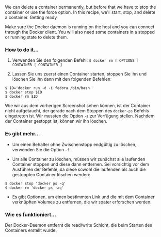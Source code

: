 We can delete a container permanently, but before that we have to stop the container or use the force option. In this recipe, we'll start, stop, and delete a container.
Getting ready

Make sure the Docker daemon is running on the host and you can connect through the Docker client. You will also need some containers in a stopped or running state to delete them.

### How to do it…

1. Verwenden Sie den folgenden Befehl:
`$ docker rm [ OPTIONS ] CONTAINER [ CONTAINER ]`

2. Lassen Sie uns zuerst einen Container starten, stoppen Sie ihn und löschen Sie ihn dann mit den folgenden Befehlen:
```
$ ID='docker run -d -i fedora /bin/bash '
$ docker stop $ID
$ docker rm $ID
```

Wie wir aus dem vorherigen Screenshot sehen können, ist der Container nicht aufgetaucht, der gerade nach dem Stoppen des `docker-ps` Befehls eingetreten ist. Wir mussten die Option `-a` zur Verfügung stellen. Nachdem der Container gestoppt ist, können wir ihn löschen.

### Es gibt mehr…

* Um einen Behälter ohne Zwischenstopp endgültig zu löschen, verwenden Sie die Option `-f`.

* Um alle Container zu löschen, müssen wir zunächst alle laufenden Container stoppen und diese dann entfernen. Sei vorsichtig vor dem Ausführen der Befehle, da diese sowohl die laufenden als auch die gestoppten Container löschen werden:
```
$ docker stop 'docker ps -q'
$ docker rm 'docker ps -aq'
```
* Es gibt Optionen, um einen bestimmten Link und die mit dem Container verknüpften Volumes zu entfernen, die wir später erforschen werden.

### Wie es funktioniert…

Der Docker-Daemon entfernt die  read/write Schicht, die beim Starten des Containers erstellt wurde.